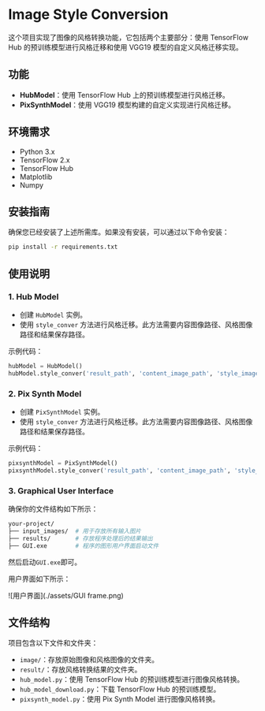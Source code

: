 # Image Style Conversion

这个项目实现了图像的风格转换功能，它包括两个主要部分：使用 TensorFlow Hub 的预训练模型进行风格迁移和使用 VGG19 模型的自定义风格迁移实现。

## 功能

- **HubModel**：使用 TensorFlow Hub 上的预训练模型进行风格迁移。
- **PixSynthModel**：使用 VGG19 模型构建的自定义实现进行风格迁移。

## 环境需求

- Python 3.x
- TensorFlow 2.x
- TensorFlow Hub
- Matplotlib
- Numpy

## 安装指南

确保您已经安装了上述所需库。如果没有安装，可以通过以下命令安装：

```bash
pip install -r requirements.txt
```

## 使用说明

### 1. Hub Model
- 创建 `HubModel` 实例。
- 使用 `style_conver` 方法进行风格迁移。此方法需要内容图像路径、风格图像路径和结果保存路径。

示例代码：

```python
hubModel = HubModel()
hubModel.style_conver('result_path', 'content_image_path', 'style_image_path')
```

### 2. Pix Synth Model

- 创建 `PixSynthModel` 实例。
- 使用 `style_conver` 方法进行风格迁移。此方法需要内容图像路径、风格图像路径和结果保存路径。

示例代码：

```python
pixsynthModel = PixSynthModel()
pixsynthModel.style_conver('result_path', 'content_image_path', 'style_image_path')
```

### 3. Graphical User Interface

确保你的文件结构如下所示：

```bash
your-project/
├── input_images/  # 用于存放所有输入图片
├── results/       # 存放程序处理后的结果输出
├── GUI.exe        # 程序的图形用户界面启动文件
```

然后启动`GUI.exe`即可。

用户界面如下所示：

![用户界面](./assets/GUI frame.png)

## 文件结构

项目包含以下文件和文件夹：

- `image/`：存放原始图像和风格图像的文件夹。
- `result/`：存放风格转换结果的文件夹。
- `hub_model.py`：使用 TensorFlow Hub 的预训练模型进行图像风格转换。
- `hub_model_download.py`：下载 TensorFlow Hub 的预训练模型。
- `pixsynth_model.py`：使用 Pix Synth Model 进行图像风格转换。
